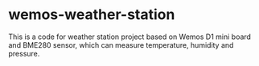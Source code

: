 # wemos-weather-station
This is a code for weather station project based on Wemos D1 mini board and BME280 sensor, which can measure temperature, humidity and pressure.
